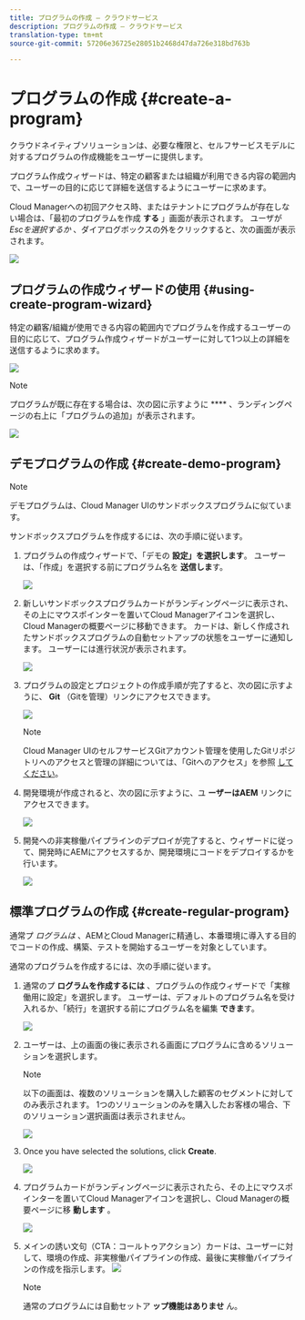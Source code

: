 ```yaml
---
title: プログラムの作成 — クラウドサービス
description: プログラムの作成 — クラウドサービス
translation-type: tm+mt
source-git-commit: 57206e36725e28051b2468d47da726e318bd763b

---
```



# プログラムの作成 {#create-a-program}

クラウドネイティブソリューションは、必要な権限と、セルフサービスモデルに対するプログラムの作成機能をユーザーに提供します。

プログラム作成ウィザードは、特定の顧客または組織が利用できる内容の範囲内で、ユーザーの目的に応じて詳細を送信するようにユーザーに求めます。

Cloud Managerへの初回アクセス時、またはテナントにプログラムが存在しない場合は、「最初のプログラムを作成 **する** 」画面が表示されます。 ユーザが *Escを選択するか* 、ダイアログボックスの外をクリックすると、次の画面が表示されます。

![](assets/create-program1.png)


## プログラムの作成ウィザードの使用 {#using-create-program-wizard}

特定の顧客/組織が使用できる内容の範囲内でプログラムを作成するユーザーの目的に応じて、プログラム作成ウィザードがユーザーに対して1つ以上の詳細を送信するように求めます。

![](assets/create-program-2.png)

>[!NOTE]
>プログラムが既に存在する場合は、次の図に示すように **** 、ランディングページの右上に「プログラムの追加」が表示されます。

![](assets/create-program-add.png)

## デモプログラムの作成 {#create-demo-program}

>[!NOTE]
>
デモプログラムは、Cloud Manager UIのサンドボックスプログラムに似ています。

サンドボックスプログラムを作成するには、次の手順に従います。

1. プログラムの作成ウィザードで、「デモの **設定」を選択します**。 ユーザーは、「作成」を選択する前にプログラム名を **送信しま**&#x200B;す。

   ![](assets/create-program-setupdemo.png)

1. 新しいサンドボックスプログラムカードがランディングページに表示され、その上にマウスポインターを置いてCloud Managerアイコンを選択し、Cloud Managerの概要ページに移動できます。 カードは、新しく作成されたサンドボックスプログラムの自動セットアップの状態をユーザーに通知します。 ユーザーには進行状況が表示されます。

   ![](assets/program-create-setupdemo2.png)

1. プログラムの設定とプロジェクトの作成手順が完了すると、次の図に示すように、 **Git** （Gitを管理）リンクにアクセスできます。

   ![](assets/create-program4.png)

   >[!NOTE]
   >
   >Cloud Manager UIのセルフサービスGitアカウント管理を使用したGitリポジトリへのアクセスと管理の詳細については、「Gitへのアクセス」を参照 [してください](/help/implementing/cloud-manager/accessing-git.md)。


1. 開発環境が作成されると、次の図に示すように、ユ **ーザーはAEM** リンクにアクセスできます。

   ![](assets/create-program-5.png)

1. 開発への非実稼働パイプラインのデプロイが完了すると、ウィザードに従って、開発時にAEMにアクセスするか、開発環境にコードをデプロイするかを行います。

   ![](assets/create-program-setup-deploy.png)


## 標準プログラムの作成 {#create-regular-program}

通常プ *ログラムは* 、AEMとCloud Managerに精通し、本番環境に導入する目的でコードの作成、構築、テストを開始するユーザーを対象としています。

通常のプログラムを作成するには、次の手順に従います。

1. 通常のプ **ログラムを作成するには** 、プログラムの作成ウィザードで「実稼働用に設定」を選択します。 ユーザーは、デフォルトのプログラム名を受け入れるか、「続行」を選択する前にプログラム名を編集 **できま**&#x200B;す。

   ![](assets/set-up-prod1.png)

1. ユーザーは、上の画面の後に表示される画面にプログラムに含めるソリューションを選択します。



   >[!NOTE]
   >
   >以下の画面は、複数のソリューションを購入した顧客のセグメントに対してのみ表示されます。 1つのソリューションのみを購入したお客様の場合、下のソリューション選択画面は表示されません。

   ![](assets/set-up-prod2.png)

1. Once you have selected the solutions, click **Create**.

   ![](assets/set-up-prod3.png)

1. プログラムカードがランディングページに表示されたら、その上にマウスポインターを置いてCloud Managerアイコンを選択し、Cloud Managerの概要ページに移 **動します** 。

   ![](assets/set-up-prod4.png)

1. メインの誘い文句（CTA：コールトゥアクション）カードは、ユーザーに対して、環境の作成、非実稼働パイプラインの作成、最後に実稼働パイプラインの作成を指示します。
   ![](assets/set-up-prod5.png)


   >[!NOTE]
   >
   >通常のプログラムには自動セットア **ップ機能はありませ** ん。





